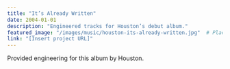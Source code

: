 ```yaml
---
title: "It’s Already Written"
date: 2004-01-01
description: "Engineered tracks for Houston’s debut album."
featured_image: "/images/music/houston-its-already-written.jpg"  # Placeholder for artwork
link: "[Insert project URL]"
---
```

Provided engineering for this album by Houston.